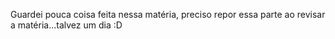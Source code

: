 Guardei pouca coisa feita nessa matéria, preciso repor essa parte ao revisar a matéria...talvez um dia :D